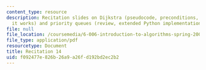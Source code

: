 ```yaml
---
content_type: resource
description: Recitation slides on Dijkstra (pseudocode, preconditions, examples, why
  it works) and priority queues (review, extended Python implementation).
file: null
file_location: /coursemedia/6-006-introduction-to-algorithms-spring-2008/f092477e826b26a9a26fd192bd2ec2b2_recitation14.pdf
file_type: application/pdf
resourcetype: Document
title: Recitation 14
uid: f092477e-826b-26a9-a26f-d192bd2ec2b2
---
```

